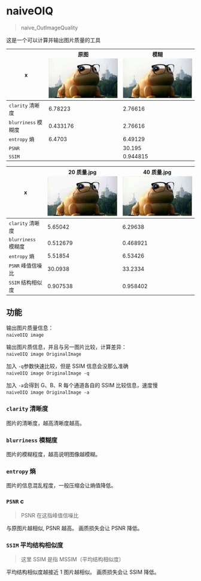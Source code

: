 
# naiveOIQ
> naive_OutImageQuality

这是一个可以计算并输出图片质量的工具




x  |原图 ![原图](1.jpg)| 模糊 ![模糊](1_模糊.jpg)
---|---|----
`clarity` 清晰度|6.78223|2.76616
`blurriness` 模糊度|0.433176|2.76616
`entropy` 熵|6.4703|6.49129
`PSNR`  | |30.195
`SSIM`  | |0.944815




x  |20 质量.jpg ![20质量](1_20质量.jpg)|40 质量.jpg ![40质量](1_40质量.jpg)
---|---|----
`clarity` 清晰度|5.65042|6.29638
`blurriness` 模糊度|0.512679|0.468921
`entropy` 熵|5.51854|6.53426
`PSNR` 峰值信噪比|30.0938|33.2334
`SSIM` 结构相似度|0.907538|0.958402


## 功能

输出图片质量信息：  
`naiveOIQ image `

输出图片质信息，并且与另一图片比较，计算差异：   
`naiveOIQ image OriginalImage`

加入 `-q`参数快速比较，但是 SSIM 信息会没那么准确   
`naiveOIQ image OriginalImage -q`

加入 `-a`会得到 G、B、R 每个通道各自的 SSIM 比较信息，速度慢   
`naiveOIQ image OriginalImage -a`


### `clarity` 清晰度
图片的清晰度，越高清晰度越高。

### `blurriness` 模糊度
图片的模糊程度，越高说明图像越模糊。

### `entropy` 熵
图片的信息混乱程度，一般压缩会让熵值降低。

### `PSNR` c
>PSNR 在这指峰值信噪比

与原图片越相似, PSNR 越高。
画质损失会让 PSNR 降低。

### `SSIM` 平均结构相似度
>这里 SSIM 是指 MSSIM（平均结构相似度）

平均结构相似度越接近 1 图片越相似。
画质损失会让 SSIM 降低。
